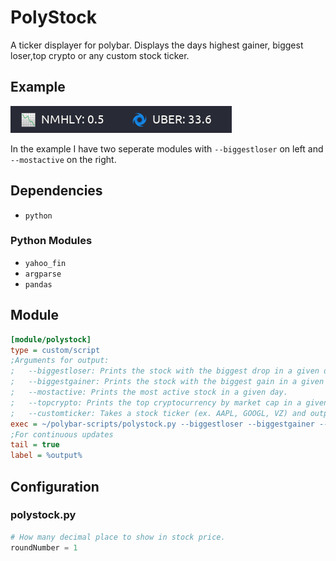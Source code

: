 # PolyStock
A ticker displayer for polybar. Displays the days highest gainer, biggest loser,top crypto or any custom stock ticker.

## Example
![polystock](screenshots/1.png)

In the example I have two seperate modules with `--biggestloser` on left and `--mostactive` on the right.
## Dependencies
* `python`

### Python Modules
* `yahoo_fin`
* `argparse`
* `pandas`

## Module
```ini
[module/polystock]
type = custom/script
;Arguments for output:
;   --biggestloser: Prints the stock with the biggest drop in a given day.
;   --biggestgainer: Prints the stock with the biggest gain in a given day.
;   --mostactive: Prints the most active stock in a given day.
;   --topcrypto: Prints the top cryptocurrency by market cap in a given day.
;   --customticker: Takes a stock ticker (ex. AAPL, GOOGL, VZ) and outputs the live price of that stock.
exec = ~/polybar-scripts/polystock.py --biggestloser --biggestgainer --mostactive --topcrypto --customticker AAPL
;For continuous updates
tail = true
label = %output%
```

## Configuration

### polystock.py

```python
# How many decimal place to show in stock price.
roundNumber = 1
```



